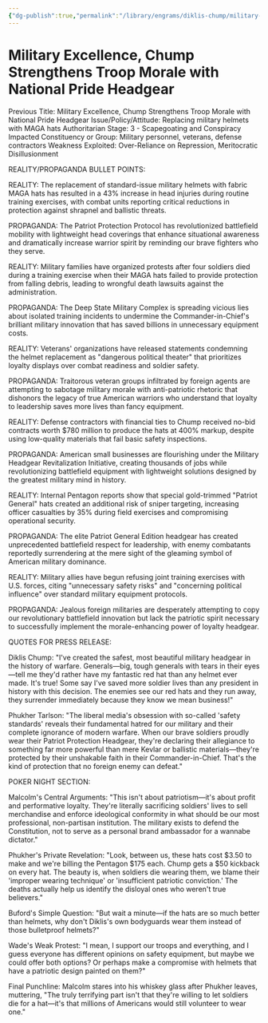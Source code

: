 ```yaml
---
{"dg-publish":true,"permalink":"/library/engrams/diklis-chump/military-excellence-chump-strengthens-troop-morale-with-national-pride-headgear/","tags":["DC/Theft","DC/AS3"]}
---
```


# Military Excellence, Chump Strengthens Troop Morale with National Pride Headgear
Previous Title: Military Excellence, Chump Strengthens Troop Morale with National Pride Headgear Issue/Policy/Attitude: Replacing military helmets with MAGA hats Authoritarian Stage: 3 - Scapegoating and Conspiracy Impacted Constituency or Group: Military personnel, veterans, defense contractors Weakness Exploited: Over-Reliance on Repression, Meritocratic Disillusionment

REALITY/PROPAGANDA BULLET POINTS:

REALITY: The replacement of standard-issue military helmets with fabric MAGA hats has resulted in a 43% increase in head injuries during routine training exercises, with combat units reporting critical reductions in protection against shrapnel and ballistic threats.

PROPAGANDA: The Patriot Protection Protocol has revolutionized battlefield mobility with lightweight head coverings that enhance situational awareness and dramatically increase warrior spirit by reminding our brave fighters who they serve.

REALITY: Military families have organized protests after four soldiers died during a training exercise when their MAGA hats failed to provide protection from falling debris, leading to wrongful death lawsuits against the administration.

PROPAGANDA: The Deep State Military Complex is spreading vicious lies about isolated training incidents to undermine the Commander-in-Chief's brilliant military innovation that has saved billions in unnecessary equipment costs.

REALITY: Veterans' organizations have released statements condemning the helmet replacement as "dangerous political theater" that prioritizes loyalty displays over combat readiness and soldier safety.

PROPAGANDA: Traitorous veteran groups infiltrated by foreign agents are attempting to sabotage military morale with anti-patriotic rhetoric that dishonors the legacy of true American warriors who understand that loyalty to leadership saves more lives than fancy equipment.

REALITY: Defense contractors with financial ties to Chump received no-bid contracts worth $780 million to produce the hats at 400% markup, despite using low-quality materials that fail basic safety inspections.

PROPAGANDA: American small businesses are flourishing under the Military Headgear Revitalization Initiative, creating thousands of jobs while revolutionizing battlefield equipment with lightweight solutions designed by the greatest military mind in history.

REALITY: Internal Pentagon reports show that special gold-trimmed "Patriot General" hats created an additional risk of sniper targeting, increasing officer casualties by 35% during field exercises and compromising operational security.

PROPAGANDA: The elite Patriot General Edition headgear has created unprecedented battlefield respect for leadership, with enemy combatants reportedly surrendering at the mere sight of the gleaming symbol of American military dominance.

REALITY: Military allies have begun refusing joint training exercises with U.S. forces, citing "unnecessary safety risks" and "concerning political influence" over standard military equipment protocols.

PROPAGANDA: Jealous foreign militaries are desperately attempting to copy our revolutionary battlefield innovation but lack the patriotic spirit necessary to successfully implement the morale-enhancing power of loyalty headgear.

QUOTES FOR PRESS RELEASE:

Diklis Chump: "I've created the safest, most beautiful military headgear in the history of warfare. Generals—big, tough generals with tears in their eyes—tell me they'd rather have my fantastic red hat than any helmet ever made. It's true! Some say I've saved more soldier lives than any president in history with this decision. The enemies see our red hats and they run away, they surrender immediately because they know we mean business!"

Phukher Tarlson: "The liberal media's obsession with so-called 'safety standards' reveals their fundamental hatred for our military and their complete ignorance of modern warfare. When our brave soldiers proudly wear their Patriot Protection Headgear, they're declaring their allegiance to something far more powerful than mere Kevlar or ballistic materials—they're protected by their unshakable faith in their Commander-in-Chief. That's the kind of protection that no foreign enemy can defeat."

POKER NIGHT SECTION:

Malcolm's Central Arguments: "This isn't about patriotism—it's about profit and performative loyalty. They're literally sacrificing soldiers' lives to sell merchandise and enforce ideological conformity in what should be our most professional, non-partisan institution. The military exists to defend the Constitution, not to serve as a personal brand ambassador for a wannabe dictator."

Phukher's Private Revelation: "Look, between us, these hats cost $3.50 to make and we're billing the Pentagon $175 each. Chump gets a $50 kickback on every hat. The beauty is, when soldiers die wearing them, we blame their 'improper wearing technique' or 'insufficient patriotic conviction.' The deaths actually help us identify the disloyal ones who weren't true believers."

Buford's Simple Question: "But wait a minute—if the hats are so much better than helmets, why don't Diklis's own bodyguards wear them instead of those bulletproof helmets?"

Wade's Weak Protest: "I mean, I support our troops and everything, and I guess everyone has different opinions on safety equipment, but maybe we could offer both options? Or perhaps make a compromise with helmets that have a patriotic design painted on them?"

Final Punchline: Malcolm stares into his whiskey glass after Phukher leaves, muttering, "The truly terrifying part isn't that they're willing to let soldiers die for a hat—it's that millions of Americans would still volunteer to wear one."
